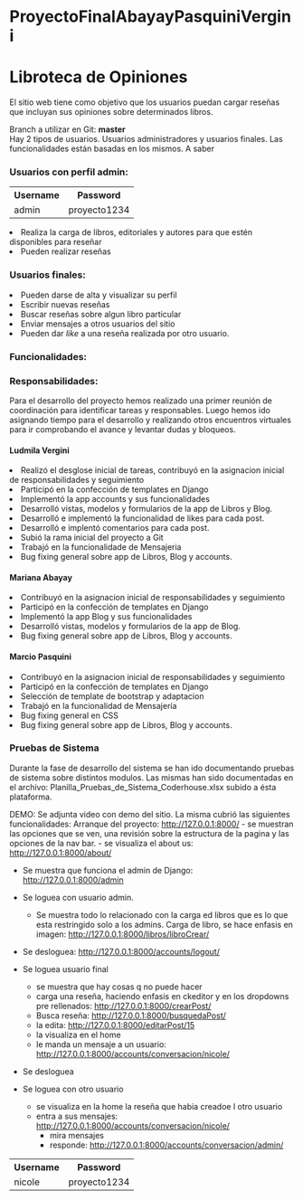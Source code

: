 # ProyectoFinalAbayayPasquiniVergini

<h1>Libroteca de Opiniones</h1>

El sitio web tiene como objetivo que los usuarios puedan cargar reseñas que incluyan sus opiniones sobre determinados libros.

Branch a utilizar en Git: <b>master</b></br>
Hay 2 tipos de usuarios. Usuarios administradores y usuarios finales. Las funcionalidades están basadas en los mismos. A saber

<h3>Usuarios con perfil admin:</h3>

<table>
	<th>Username</th>
	<th>Password </th>
	<tr>
		<td>admin</td>
		<td>proyecto1234</td>
	</tr>
</table>

  <li>Realiza la carga de libros, editoriales y autores para que estén disponibles para reseñar</li>
  <li>Pueden realizar reseñas</li>
 
<h3> Usuarios finales:</h3>
	
<table>
	<th>Username</th>
	<th>Password </th>
	<tr>
		<td>nicole</td>
		<td>proyecto1234</td>
	</tr>
</table<>
<li>Pueden darse de alta y visualizar su perfil</li>
<li>Escribir nuevas reseñas</li>
<li>Buscar reseñas sobre algun libro particular</li>
<li>Enviar mensajes a otros usuarios del sitio</li>
<li>Pueden dar <i>like</i> a una reseña realizada por otro usuario.
  
  <h3>Funcionalidades:</h3>
  
  <h3>Responsabilidades:</h3>
 <p>Para el desarrollo del proyecto hemos realizado una primer reunión de coordinación para identificar tareas y responsables. Luego hemos ido asignando tiempo para el desarrollo y realizando otros encuentros virtuales para ir comprobando el avance y levantar dudas y bloqueos.</p>
  
  <h4>Ludmila Vergini</h4>
  <li>Realizó el desglose inicial de tareas, contribuyó en la asignacion inicial de responsabilidades y seguimiento</li>
  <li>Participó en la confección de templates en Django</li>
  <li>Implementó la app accounts y sus funcionalidades </i>
  <li>Desarrolló vistas, modelos y formularios de la app de Libros y Blog.</li>
  <li>Desarrolló e implementó la funcionalidad de likes para cada post.</li>
  <li>Desarrolló e implentó comentarios para cada post.</li>
  <li>Subió la rama inicial del proyecto a Git</li>
  <li>Trabajó en la funcionalidade de Mensajeria</li>
  <li>Bug fixing general sobre app de Libros, Blog y accounts.</li>
  
  <h4>Mariana Abayay</h4>
  <li>Contribuyó en la asignacion inicial de responsabilidades y seguimiento</li>
  <li>Participó en la confección de templates en Django</li>
  <li>Implementó la app Blog y sus funcionalidades </i>
  <li>Desarrolló vistas, modelos y formularios de la app de Blog.</li>
  <li>Bug fixing general sobre app de Libros, Blog y accounts.</li>
  
  <h4>Marcio Pasquini</h4>
  <li>Contribuyó en la asignacion inicial de responsabilidades y seguimiento</li>
  <li>Participó en la confección de templates en Django</li>
  <li>Selección de template de bootstrap y adaptacion</li>
  <li>Trabajó en la funcionalidad de Mensajería</li>
  <li>Bug fixing general en CSS</li>
  <li>Bug fixing general sobre app de Libros, Blog y accounts.</li>
  
  <h3>Pruebas de Sistema</h3>
  
  Durante la fase de desarrollo del sistema se han ido documentando pruebas de sistema sobre distintos modulos. Las mismas han sido documentadas en el archivo: Planilla_Pruebas_de_Sistema_Coderhouse.xlsx subido a ésta plataforma.
  
 DEMO:
 Se adjunta video con demo del sitio.
 La misma cubrió las siguientes funcionalidades:
  Arranque del proyecto: http://127.0.0.1:8000/
	- se muestran las opciones que se ven, una revisión sobre la estructura de la pagina y las opciones de la nav bar.
	- se visualiza el about us: http://127.0.0.1:8000/about/
- Se muestra que funciona el admin de Django: http://127.0.0.1:8000/admin
- Se loguea con usuario admin.
	- Se muestra todo lo relacionado con la carga ed libros que es lo que esta restringido solo a los admins.
		Carga de libro, se hace enfasis en imagen: http://127.0.0.1:8000/libros/libroCrear/
- Se desloguea: http://127.0.0.1:8000/accounts/logout/
- Se loguea usuario final
	- se muestra que hay cosas q no puede hacer
	- carga una reseña, haciendo enfasis en ckeditor y en los dropdowns pre rellenados: http://127.0.0.1:8000/crearPost/
	- Busca reseña: http://127.0.0.1:8000/busquedaPost/
	- la edita: http://127.0.0.1:8000/editarPost/15
	- la visualiza en el home
	- le manda un mensaje a un usuario: http://127.0.0.1:8000/accounts/conversacion/nicole/

- Se desloguea
- Se loguea con otro usuario
	- se visualiza en la home la reseña que habia creadoe l otro usuario
	- entra a sus mensajes: http://127.0.0.1:8000/accounts/conversacion/nicole/
		- mira mensajes
		- responde: http://127.0.0.1:8000/accounts/conversacion/admin/
